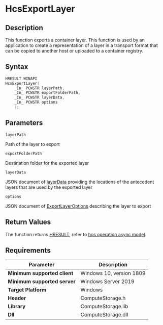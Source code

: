 # HcsExportLayer

## Description

This function exports a container layer. This function is used by an application to create a representation of a layer in a transport format that can be copied to another host or uploaded to a container registry.

## Syntax

```cpp
HRESULT WINAPI
HcsExportLayer(
    _In_ PCWSTR layerPath,
    _In_ PCWSTR exportFolderPath,
    _In_ PCWSTR layerData,
    _In_ PCWSTR options
    );
```

## Parameters

`layerPath`

Path of the layer to export

`exportFolderPath`

Destination folder for the exported layer

`layerData`

JSON document of [layerData](./../SchemaReference.md#LayerData) providing the locations of the antecedent layers that are used by the exported layer

`options`

JSON document of [ExportLayerOptions](./../SchemaReference.md#ExportLayerOptions) describing the layer to export


## Return Values

The function returns [HRESULT](./HCSHResult.md), refer to [hcs operation async model](./../AsyncModel.md#HcsOperationResult).

## Requirements

|Parameter     |Description|
|---|---|
| **Minimum supported client** | Windows 10, version 1809 |
| **Minimum supported server** | Windows Server 2019 |
| **Target Platform** | Windows |
| **Header** | ComputeStorage.h |
| **Library** | ComputeStorage.lib |
| **Dll** | ComputeStorage.dll |

